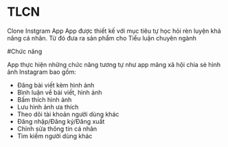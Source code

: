 # TLCN
Clone Instgram App
App được thiết kế với mục tiêu tự học hỏi rèn luyện khả năng cá nhân. Từ đó đưa ra sản phẩm cho Tiểu luận chuyên ngành

#Chức năng

App thực hiện những chức năng tương tự như app mãng xã hội chia sẻ hình ảnh Instagram bao gồm: 
  + Đăng bài viết kèm hình ảnh
  + Bình luận về bài viết, hình ảnh
  + Bấm thích hình ảnh
  + Lưu hình ảnh ưa thích
  + Theo dõi tài khoản người dùng khác
  + Đăng nhập/Đăng ký/Đăng xuất
  + Chỉnh sửa thông tin cá nhân
  + Tìm kiếm người dùng khác
